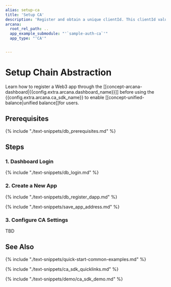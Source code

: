 ```yaml
---
alias: setup-ca
title: 'Setup CA'
description: 'Register and obtain a unique clientId. This clientId value is used to integrate the app with the Arcana CA SDK. Use the dashboard to configure SDK usage settings.'
arcana:
  root_rel_path: ..
  app_example_submodule: "'`sample-auth-ca`'"
  app_type: "'CA'"


---
```


# Setup Chain Abstraction

Learn how to register a Web3 app through the [[concept-arcana-dashboard|{{config.extra.arcana.dashboard_name}}]] before using the {{config.extra.arcana.ca_sdk_name}} to enable [[concept-unified-balance|unified balance]]for users.

## Prerequisites

{% include "./text-snippets/db_prerequisites.md" %}

## Steps

### 1. Dashboard Login

{% include "./text-snippets/db_login.md" %}

### 2. Create a New App

{% include "./text-snippets/db_register_dapp.md" %}

{% include "./text-snippets/save_app_address.md" %}

### 3. Configure CA Settings 

TBD

## See Also

{% include "./text-snippets/quick-start-common-examples.md" %}

{% include "./text-snippets/ca_sdk_quicklinks.md" %}

{% include "./text-snippets/demo/ca_sdk_demo.md" %}